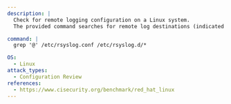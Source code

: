 ```yaml
---
description: |
  Check for remote logging configuration on a Linux system.
  The provided command searches for remote log destinations (indicated by '@') in rsyslog configuration files, aiding in configuration review and security assessment.

command: |
  grep '@' /etc/rsyslog.conf /etc/rsyslog.d/*

OS:
  - Linux
attack_types:
  - Configuration Review
references:
  - https://www.cisecurity.org/benchmark/red_hat_linux
---
```

